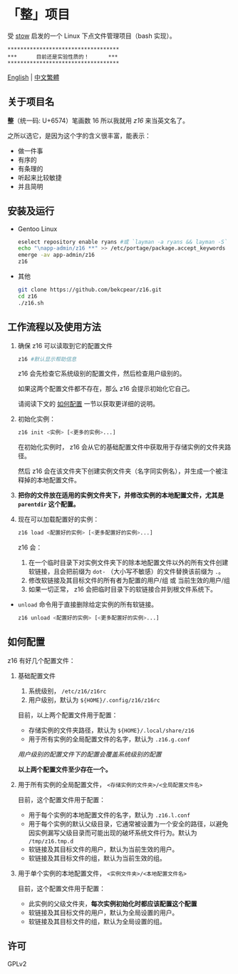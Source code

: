 # 「整」项目

受 [stow](https://www.gnu.org/software/stow/) 启发的一个 Linux 下点文件管理项目（bash 实现）。

```
***********************************
***      目前还是实验性质的！      ***
***********************************
```

[English](README.md) | [中文繁體](README.zht.md)

## 关于项目名

**整**（统一码: U+6574）笔画数 16 所以我就用 *z16* 来当英文名了。

之所以选它，是因为这个字的含义很丰富，能表示：

* 做一件事
* 有序的
* 有条理的
* 听起来比较敏捷
* 并且简明

## 安装及运行

* Gentoo Linux

  ```bash
  eselect repository enable ryans #或 `layman -a ryans && layman -S`
  echo "\napp-admin/z16 **" >> /etc/portage/package.accept_keywords
  emerge -av app-admin/z16
  z16
  ```

* 其他

  ```bash
  git clone https://github.com/bekcpear/z16.git
  cd z16
  ./z16.sh
  ```

## 工作流程以及使用方法

1. 确保 z16 可以读取到它的配置文件

   ```bash
   z16 #默认显示帮助信息
   ```

   z16 会先检查它系统级别的配置文件，然后检查用户级别的。

   如果这两个配置文件都不存在，那么 z16 会提示初始化它自己。

   请阅读下文的 [如何配置](#如何配置) 一节以获取更详细的说明。

2. 初始化实例：

   ```bash
   z16 init <实例> [<更多的实例>...]
   ```

   在初始化实例时， z16 会从它的基础配置文件中获取用于存储实例的文件夹路径。

   然后 z16 会在该文件夹下创建实例文件夹（名字同实例名），并生成一个被注释掉的本地配置文件。

3. **把你的文件放在适用的实例文件夹下，并修改实例的本地配置文件，尤其是 `parentdir` 这个配置。**

4. 现在可以加载配置好的实例：

   ```bash
   z16 load <配置好的实例> [<更多配置好的实例>...]
   ```

   z16 会：

   1. 在一个临时目录下对实例文件夹下的除本地配置文件以外的所有文件创建软链接，且会把前缀为 `dot-` （大小写不敏感）的文件替换该前缀为 `.`。
   2. 修改软链接及其目标文件的所有者为配置的用户/组 或 当前生效的用户/组
   3. 如果一切正常， z16 会把临时目录下的软链接合并到根文件系统下。

* `unload` 命令用于直接删除给定实例的所有软链接。

   ```bash
   z16 unload <配置好的实例> [<更多配置好的实例>...]
   ```

## 如何配置

z16 有好几个配置文件：

1. 基础配置文件

   1. 系统级别， `/etc/z16/z16rc`
   2. 用户级别，默认为 `${HOME}/.config/z16/z16rc`

   目前，以上两个配置文件用于配置：

   * 存储实例的文件夹路径，默认为 `${HOME}/.local/share/z16`
   * 用于所有实例的全局配置文件的名字，默认为 `.z16.g.conf`

   *用户级别的配置文件下的配置会覆盖系统级别的配置*

   **以上两个配置文件至少存在一个。**

2. 用于所有实例的全局配置文件， `<存储实例的文件夹>/<全局配置文件名>`

   目前，这个配置文件用于配置：

   * 用于每个实例的本地配置文件的名字，默认为 `.z16.l.conf`
   * 用于每个实例的默认父级目录，它通常被设置为一个安全的路径，以避免因实例漏写父级目录而可能出现的破坏系统文件行为。默认为 `/tmp/z16.tmp.d`
   * 软链接及其目标文件的用户，默认为当前生效的用户。
   * 软链接及其目标文件的组，默认为当前生效的组。

3. 用于单个实例的本地配置文件， `<实例文件夹>/<本地配置文件名>`

   目前，这个配置文件用于配置：

   * 此实例的父级文件夹，**每次实例初始化时都应该配置这个配置**
   * 软链接及其目标文件的用户，默认为全局设置的用户。
   * 软链接及其目标文件的组，默认为全局设置的组。

## 许可

GPLv2
